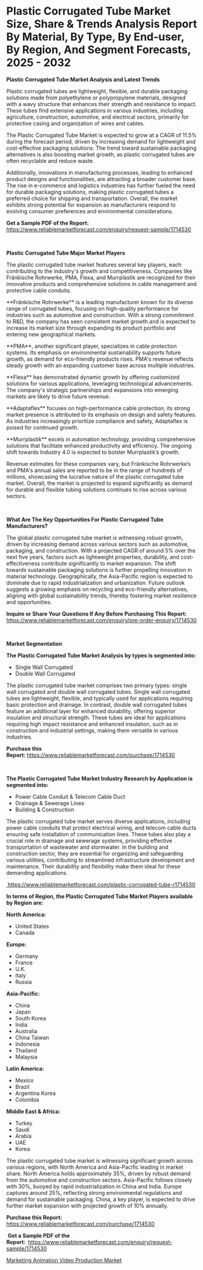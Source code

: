 <p><h1>Plastic Corrugated Tube Market Size, Share & Trends Analysis Report By Material, By Type, By End-user, By Region, And Segment Forecasts, 2025 - 2032</h1></p><p><strong>Plastic Corrugated Tube Market Analysis and Latest Trends</strong></p>
<p><p>Plastic corrugated tubes are lightweight, flexible, and durable packaging solutions made from polyethylene or polypropylene materials, designed with a wavy structure that enhances their strength and resistance to impact. These tubes find extensive applications in various industries, including agriculture, construction, automotive, and electrical sectors, primarily for protective casing and organization of wires and cables.</p><p>The Plastic Corrugated Tube Market is expected to grow at a CAGR of 11.5% during the forecast period, driven by increasing demand for lightweight and cost-effective packaging solutions. The trend toward sustainable packaging alternatives is also boosting market growth, as plastic corrugated tubes are often recyclable and reduce waste. </p><p>Additionally, innovations in manufacturing processes, leading to enhanced product designs and functionalities, are attracting a broader customer base. The rise in e-commerce and logistics industries has further fueled the need for durable packaging solutions, making plastic corrugated tubes a preferred choice for shipping and transportation. Overall, the market exhibits strong potential for expansion as manufacturers respond to evolving consumer preferences and environmental considerations.</p></p>
<p><strong>Get a Sample PDF of the Report:&nbsp;</strong> <a href="https://www.reliablemarketforecast.com/enquiry/request-sample/1714530?utm_campaign=2925&utm_medium=2&utm_source=Github&utm_content=ia&utm_term=28032025&utm_id=plastic-corrugated-tube">https://www.reliablemarketforecast.com/enquiry/request-sample/1714530</a></p>
<p>&nbsp;</p>
<p><strong>Plastic Corrugated Tube Major Market Players</strong></p>
<p><p>The plastic corrugated tube market features several key players, each contributing to the industry's growth and competitiveness. Companies like Fränkische Rohrwerke, PMA, Flexa, and Murrplastik are recognized for their innovative products and comprehensive solutions in cable management and protective cable conduits.</p><p>**Fränkische Rohrwerke** is a leading manufacturer known for its diverse range of corrugated tubes, focusing on high-quality performance for industries such as automotive and construction. With a strong commitment to R&D, the company has seen consistent market growth and is expected to increase its market size through expanding its product portfolio and entering new geographical markets.</p><p>**PMA**, another significant player, specializes in cable protection systems. Its emphasis on environmental sustainability supports future growth, as demand for eco-friendly products rises. PMA's revenue reflects steady growth with an expanding customer base across multiple industries.</p><p>**Flexa** has demonstrated dynamic growth by offering customized solutions for various applications, leveraging technological advancements. The company's strategic partnerships and expansions into emerging markets are likely to drive future revenue.</p><p>**Adaptaflex** focuses on high-performance cable protection; its strong market presence is attributed to its emphasis on design and safety features. As industries increasingly prioritize compliance and safety, Adaptaflex is poised for continued growth.</p><p>**Murrplastik** excels in automation technology, providing comprehensive solutions that facilitate enhanced productivity and efficiency. The ongoing shift towards Industry 4.0 is expected to bolster Murrplastik’s growth.</p><p>Revenue estimates for these companies vary, but Fränkische Rohrwerke’s and PMA's annual sales are reported to be in the range of hundreds of millions, showcasing the lucrative nature of the plastic corrugated tube market. Overall, the market is projected to expand significantly as demand for durable and flexible tubing solutions continues to rise across various sectors.</p></p>
<p>&nbsp;</p>
<p><strong>What Are The Key Opportunities For Plastic Corrugated Tube Manufacturers?</strong></p>
<p><p>The global plastic corrugated tube market is witnessing robust growth, driven by increasing demand across various sectors such as automotive, packaging, and construction. With a projected CAGR of around 5% over the next five years, factors such as lightweight properties, durability, and cost-effectiveness contribute significantly to market expansion. The shift towards sustainable packaging solutions is further propelling innovation in material technology. Geographically, the Asia-Pacific region is expected to dominate due to rapid industrialization and urbanization. Future outlook suggests a growing emphasis on recycling and eco-friendly alternatives, aligning with global sustainability trends, thereby fostering market resilience and opportunities.</p></p>
<p><strong>Inquire or Share Your Questions If Any Before Purchasing This Report:</strong> <a href="https://www.reliablemarketforecast.com/enquiry/pre-order-enquiry/1714530?utm_campaign=2925&utm_medium=2&utm_source=Github&utm_content=ia&utm_term=28032025&utm_id=plastic-corrugated-tube">https://www.reliablemarketforecast.com/enquiry/pre-order-enquiry/1714530</a></p>
<p>&nbsp;</p>
<p><strong>Market Segmentation</strong></p>
<p><strong>The Plastic Corrugated Tube Market Analysis by types is segmented into:</strong></p>
<p><ul><li>Single Wall Corrugated</li><li>Double Wall Corrugated</li></ul></p>
<p><p>The plastic corrugated tube market comprises two primary types: single wall corrugated and double wall corrugated tubes. Single wall corrugated tubes are lightweight, flexible, and typically used for applications requiring basic protection and drainage. In contrast, double wall corrugated tubes feature an additional layer for enhanced durability, offering superior insulation and structural strength. These tubes are ideal for applications requiring high impact resistance and enhanced insulation, such as in construction and industrial settings, making them versatile in various industries.</p></p>
<p><strong>Purchase this Report:&nbsp;</strong><a href="https://www.reliablemarketforecast.com/purchase/1714530?utm_campaign=2925&utm_medium=2&utm_source=Github&utm_content=ia&utm_term=28032025&utm_id=plastic-corrugated-tube">https://www.reliablemarketforecast.com/purchase/1714530</a></p>
<p>&nbsp;</p>
<p><strong>The Plastic Corrugated Tube Market Industry Research by Application is segmented into:</strong></p>
<p><ul><li>Power Cable Conduit & Telecom Cable Duct</li><li>Drainage & Sewerage Lines</li><li>Building & Construction</li></ul></p>
<p><p>The plastic corrugated tube market serves diverse applications, including power cable conduits that protect electrical wiring, and telecom cable ducts ensuring safe installation of communication lines. These tubes also play a crucial role in drainage and sewerage systems, providing effective transportation of wastewater and stormwater. In the building and construction sector, they are essential for organizing and safeguarding various utilities, contributing to streamlined infrastructure development and maintenance. Their durability and flexibility make them ideal for these demanding applications.</p></p>
<p><a href="https://www.reliablemarketforecast.com/plastic-corrugated-tube-r1714530?utm_campaign=2925&utm_medium=2&utm_source=Github&utm_content=ia&utm_term=28032025&utm_id=plastic-corrugated-tube">&nbsp;https://www.reliablemarketforecast.com/plastic-corrugated-tube-r1714530</a></p>
<p><strong>In terms of Region, the Plastic Corrugated Tube Market Players available by Region are:</strong></p>
<p>
    <p> <strong> North America: </strong>
        <ul>
            <li>United States</li>
            <li>Canada</li>
        </ul>
        </p> 
    <p> <strong> Europe: </strong>
        <ul>
            <li>Germany</li>
            <li>France</li>
            <li>U.K.</li>
            <li>Italy</li>
            <li>Russia</li>
        </ul>
        </p> 
    <p> <strong> Asia-Pacific: </strong>
        <ul>
            <li>China</li>
            <li>Japan</li>
            <li>South Korea</li>
            <li>India</li>
            <li>Australia</li>
            <li>China Taiwan</li>
            <li>Indonesia</li>
            <li>Thailand</li>
            <li>Malaysia</li>
        </ul>
        </p> 
    <p> <strong> Latin America: </strong>
        <ul>
            <li>Mexico</li>
            <li>Brazil</li>
            <li>Argentina Korea</li>
            <li>Colombia</li>
        </ul>
        </p> 
    <p> <strong> Middle East & Africa: </strong>
        <ul>
            <li>Turkey</li>
            <li>Saudi</li>
            <li>Arabia</li>
            <li>UAE</li>
            <li>Korea</li>
        </ul>
    </p>
    </p>
<p><p>The plastic corrugated tube market is witnessing significant growth across various regions, with North America and Asia-Pacific leading in market share. North America holds approximately 35%, driven by robust demand from the automotive and construction sectors. Asia-Pacific follows closely with 30%, buoyed by rapid industrialization in China and India. Europe captures around 25%, reflecting strong environmental regulations and demand for sustainable packaging. China, a key player, is expected to drive further market expansion with projected growth of 10% annually.</p></p>
<p><strong>Purchase this Report: </strong><a href="https://www.reliablemarketforecast.com/purchase/1714530?utm_campaign=2925&utm_medium=2&utm_source=Github&utm_content=ia&utm_term=28032025&utm_id=plastic-corrugated-tube">https://www.reliablemarketforecast.com/purchase/1714530</a></p>
<p>&nbsp;<strong>Get a Sample PDF of the Report:&nbsp;&nbsp;</strong><a href="https://www.reliablemarketforecast.com/enquiry/request-sample/1714530?utm_campaign=2925&utm_medium=2&utm_source=Github&utm_content=ia&utm_term=28032025&utm_id=plastic-corrugated-tube">https://www.reliablemarketforecast.com/enquiry/request-sample/1714530</a></p>
<p><strong></strong></p>
<p><p><a href="https://github.com/penecorodz74/Market-Research-Report-List-1/blob/main/marketing-animation-video-production-market.md?utm_campaign=2925&utm_medium=2&utm_source=Github&utm_content=ia&utm_term=28032025&utm_id=plastic-corrugated-tube">Marketing Animation Video Production Market</a></p></p>